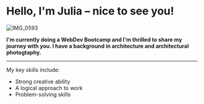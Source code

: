 # Hello, I'm Julia – nice to see you!

![IMG_0593](https://github.com/Julia-Pickel/Julia-Pickel/assets/145296722/387a86ec-c4bf-4212-b1b1-d3df2fbab4b3)

**I'm currently doing a WebDev Bootcamp and I'm thrilled to share my journey with you.
I have a background in architecture and architectural photogtaphy.**

___

My key skills include:
- Strong creative ability
- A logical approach to work
- Problem-solving skills
